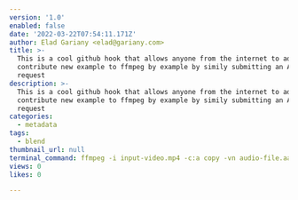 ```yaml
---
version: '1.0'
enabled: false
date: '2022-03-22T07:54:11.171Z'
author: Elad Gariany <elad@gariany.com>
title: >-
  This is a cool github hook that allows anyone from the internet to add
  contribute new example to ffmpeg by example by simily submitting an API
  request
description: >-
  This is a cool github hook that allows anyone from the internet to add
  contribute new example to ffmpeg by example by simily submitting an API
  request
categories:
  - metadata
tags:
  - blend
thumbnail_url: null
terminal_command: ffmpeg -i input-video.mp4 -c:a copy -vn audio-file.aac
views: 0
likes: 0

---
```

